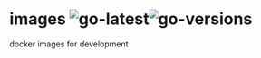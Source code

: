# images ![go-latest](https://github.com/iminders/images/workflows/go-latest/badge.svg)![go-versions](https://github.com/iminders/images/workflows/go-versions/badge.svg)

docker images for development
